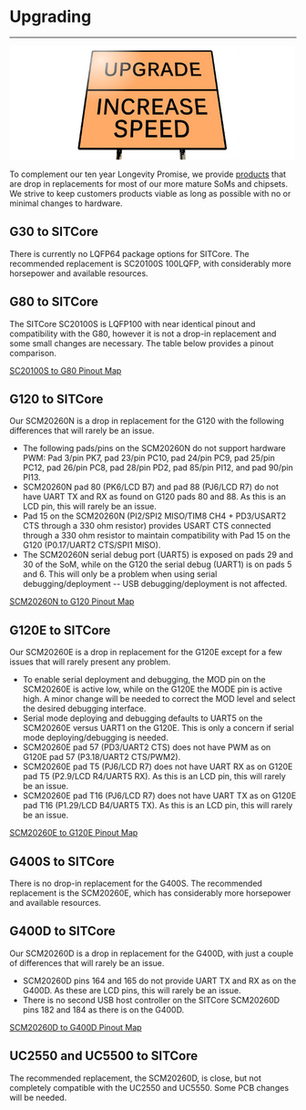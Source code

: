# Upgrading
---
![Upgrading to SITCore](images/upgrade-sign.jpg)

To complement our ten year Longevity Promise, we provide [products](../sitcore/intro.md) that are drop in replacements for most of our more mature SoMs and chipsets. We strive to keep customers products viable as long as possible with no or minimal changes to hardware.

## G30 to SITCore

There is currently no LQFP64 package options for SITCore. The recommended replacement is SC20100S 100LQFP, with considerably more horsepower and available resources.

## G80 to SITCore

The SITCore SC20100S is LQFP100 with near identical pinout and compatibility with the G80, however it is not a drop-in replacement and some small changes are necessary. The table below provides a pinout comparison.

[SC20100S to G80 Pinout Map](pdfs/sc20100s-g80-pinoutmap.pdf)  

## G120 to SITCore

Our SCM20260N is a drop in replacement for the G120 with the following differences that will rarely be an issue.

* The following pads/pins on the SCM20260N do not support hardware PWM: Pad 3/pin PK7, pad 23/pin PC10, pad 24/pin PC9, pad 25/pin PC12, pad 26/pin PC8, pad 28/pin PD2, pad 85/pin PI12, and pad 90/pin PI13.
* SCM20260N pad 80 (PK6/LCD B7) and pad 88 (PJ6/LCD R7) do not have UART TX and RX as found on G120 pads 80 and 88. As this is an LCD pin, this will rarely be an issue.
* Pad 15 on the SCM20260N (PI2/SPI2 MISO/TIM8 CH4 + PD3/USART2 CTS through a 330 ohm resistor) provides USART CTS connected through a 330 ohm resistor to maintain compatibility with Pad 15 on the G120 (P0.17/UART2 CTS/SPI1 MISO).
* The SCM20260N serial debug port (UART5) is exposed on pads 29 and 30 of the SoM, while on the G120 the serial debug (UART1) is on pads 5 and 6. This will only be a problem when using serial debugging/deployment -- USB debugging/deployment is not affected.

[SCM20260N to G120 Pinout Map](pdfs/scm20260n-g120-pinoutmap.pdf)

## G120E to SITCore

Our SCM20260E is a drop in replacement for the G120E except for a few issues that will rarely present any problem.

* To enable serial deployment and debugging, the MOD pin on the SCM20260E is active low, while on the G120E the MODE pin is active high. A minor change will be needed to correct the MOD level and select the desired debugging interface.
* Serial mode deploying and debugging defaults to UART5 on the SCM20260E versus UART1 on the G120E. This is only a concern if serial mode deploying/debugging is needed.
* SCM20260E pad 57 (PD3/UART2 CTS) does not have PWM as on G120E pad 57 (P3.18/UART2 CTS/PWM2). 
* SCM20260E pad T5 (PJ6/LCD R7) does not have UART RX as on G120E pad T5 (P2.9/LCD R4/UART5 RX). As this is an LCD pin, this will rarely be an issue.
* SCM20260E pad T16 (PJ6/LCD R7) does not have UART TX as on G120E pad T16 (P1.29/LCD B4/UART5 TX). As this is an LCD pin, this will rarely be an issue.

[SCM20260E to G120E Pinout Map](pdfs/scm20260e-g120e-pinoutmap.pdf)

## G400S to SITCore

There is no drop-in replacement for the G400S. The recommended replacement is the SCM20260E, which has considerably more horsepower and available resources.

## G400D to SITCore

Our SCM20260D is a drop in replacement for the G400D, with just a couple of differences that will rarely be an issue.

* SCM20260D pins 164 and 165 do not provide UART TX and RX as on the G400D. As these are LCD pins, this will rarely be an issue.
* There is no second USB host controller on the SITCore SCM20260D pins 182 and 184 as there is on the G400D.

[SCM20260D to G400D Pinout Map](pdfs/scm20260d-g400d-pinoutmap.pdf)

## UC2550 and UC5500 to SITCore

The recommended replacement, the SCM20260D, is close, but not completely compatible with the UC2550 and UC5550. Some PCB changes will be needed.
